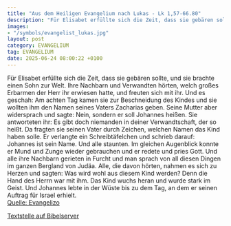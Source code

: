 ```yaml
---
title: "Aus dem Heiligen Evangelium nach Lukas - Lk 1,57-66.80"
description: "Für Elisabet erfüllte sich die Zeit, dass sie gebären sollte, und sie brachte einen Sohn zur Welt. Ihre Nachbarn und Verwandten hörten, welch großes Erbarmen der Herr ihr erwiesen hatte, und freuten sich mit ihr. Und es geschah: Am achten Tag kamen sie zur Beschneidung des Kindes...."
images:
- "/symbols/evangelist_lukas.jpg"
layout: post
category: EVANGELIUM
tag: EVANGELIUM
date: 2025-06-24 08:00:22 +0100
---
```

Für Elisabet erfüllte sich die Zeit, dass sie gebären sollte, und sie brachte einen Sohn zur Welt.
Ihre Nachbarn und Verwandten hörten, welch großes Erbarmen der Herr ihr erwiesen hatte, und freuten sich mit ihr.
Und es geschah: Am achten Tag kamen sie zur Beschneidung des Kindes und sie wollten ihm den Namen seines Vaters Zacharias geben.<!--more-->
Seine Mutter aber widersprach und sagte: Nein, sondern er soll Johannes heißen.
Sie antworteten ihr: Es gibt doch niemanden in deiner Verwandtschaft, der so heißt.
Da fragten sie seinen Vater durch Zeichen, welchen Namen das Kind haben solle.
Er verlangte ein Schreibtäfelchen und schrieb darauf: Johannes ist sein Name. Und alle staunten.
Im gleichen Augenblick konnte er Mund und Zunge wieder gebrauchen und er redete und pries Gott.
Und alle ihre Nachbarn gerieten in Furcht und man sprach von all diesen Dingen im ganzen Bergland von Judäa.
Alle, die davon hörten, nahmen es sich zu Herzen und sagten: Was wird wohl aus diesem Kind werden? Denn die Hand des Herrn war mit ihm.
Das Kind wuchs heran und wurde stark im Geist. Und Johannes lebte in der Wüste bis zu dem Tag, an dem er seinen Auftrag für Israel erhielt.<br>
[Quelle: Evangelizo](https://evangeliumtagfuertag.org/DE/gospel)

[Textstelle auf Bibelserver](https://www.bibleserver.com/EU/Lukas1,57-66.80)
